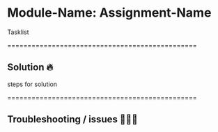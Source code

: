 # Module-Name: Assignment-Name

Tasklist


===============================================


## Solution 🔥
steps for solution




===============================================

## Troubleshooting / issues 🧑🏻‍💻

